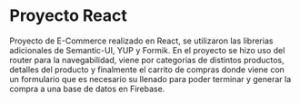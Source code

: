 
# Proyecto React

Proyecto de E-Commerce realizado en React, se utilizaron las librerias adicionales de Semantic-UI, YUP y Formik. En el proyecto se hizo uso del router para la navegabilidad, viene por categorias de distintos productos, detalles del producto y finalmente el carrito de compras donde viene con un formulario que es necesario su llenado para poder terminar y generar la compra a una base de datos en Firebase. 
